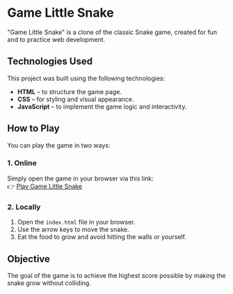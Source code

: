 # Game Little Snake

"Game Little Snake" is a clone of the classic Snake game, created for fun and to practice web development.

## Technologies Used

This project was built using the following technologies:

- **HTML** – to structure the game page.  
- **CSS** – for styling and visual appearance.  
- **JavaScript** – to implement the game logic and interactivity.

## How to Play

You can play the game in two ways:

### 1. Online  
Simply open the game in your browser via this link:  
👉 [Play Game Little Snake](https://game-little-snake.vercel.app/)

### 2. Locally  

1. Open the `index.html` file in your browser.  
2. Use the arrow keys to move the snake.  
3. Eat the food to grow and avoid hitting the walls or yourself.  

## Objective

The goal of the game is to achieve the highest score possible by making the snake grow without colliding.
